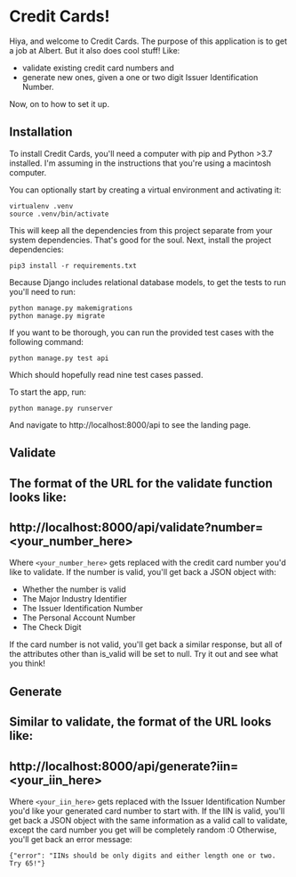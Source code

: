# Credit Cards!

Hiya, and welcome to Credit Cards. The purpose of this application is to get a job at Albert. But it also does cool stuff!
Like:
- validate existing credit card numbers and
- generate new ones, given a one or two digit Issuer Identification Number.

Now, on to how to set it up.

## Installation
To install Credit Cards, you'll need a computer with pip and Python >3.7 installed. I'm assuming in the instructions that
you're using a macintosh computer.

You can optionally start by creating a virtual environment and activating it:
```
virtualenv .venv
source .venv/bin/activate
```

This will keep all the dependencies from this project separate from your system dependencies. That's good for the soul.
Next, install the project dependencies:
```
pip3 install -r requirements.txt
```

Because Django includes relational database models, to get the tests to run you'll need to run:
```
python manage.py makemigrations
python manage.py migrate
```

If you want to be thorough, you can run the provided test cases with the following command:
```
python manage.py test api
```
Which should hopefully read nine test cases passed.

To start the app, run:
```
python manage.py runserver
```
And navigate to http://localhost:8000/api to see the landing page.

## Validate

The format of the URL for the validate function looks like:
---
http://localhost:8000/api/validate?number=<your_number_here>
---
Where `<your_number_here>` gets replaced with the credit card number you'd like to validate. If the number is valid,
you'll get back a JSON object with:
- Whether the number is valid
- The Major Industry Identifier
- The Issuer Identification Number
- The Personal Account Number
- The Check Digit

If the card number is not valid, you'll get back a similar response, but all of the attributes other than is_valid
will be set to null. Try it out and see what you think!

## Generate

Similar to validate, the format of the URL looks like:
---
http://localhost:8000/api/generate?iin=<your_iin_here>
---
Where `<your_iin_here>` gets replaced with the Issuer Identification Number you'd like your generated card number to
start with. If the IIN is valid, you'll get back a JSON object with the same information as a valid call to validate,
except the card number you get will be completely random :0 Otherwise, you'll get back an error message:
```
{"error": "IINs should be only digits and either length one or two. Try 65!"}
```